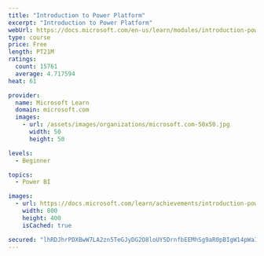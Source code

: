 ```yaml
---
title: "Introduction to Power Platform"
excerpt: "Introduction to Power Platform"
webUrl: https://docs.microsoft.com/en-us/learn/modules/introduction-power-platform/
type: course
price: Free
length: PT21M
ratings:
  count: 15761
  average: 4.717594
heat: 61

provider:
  name: Microsoft Learn
  domain: microsoft.com
  images:
    - url: /assets/images/organizations/microsoft.com-50x50.jpg
      width: 50
      height: 50

levels:
  - Beginner

topics:
  - Power BI

images:
  - url: https://docs.microsoft.com/learn/achievements/introduction-power-platform-social.png
    width: 800
    height: 400
    isCached: true

secured: "lhRDJhrPDXBwW7LA2zn5TeGJyDG2O8loUY5DrnfbEEMhSg9aR0pBIgW14pWaIPiutuxXuJpdNH6Gdmw8qb4WMdGgi28ZDmT0zHzTWrk+w4xeAP5uQv3LC3zQf7ogM8x5HoNvW4upE2r6ms/NbIQ80B4zWrt5hDZjVHgEA4FPl+gCnwUelmay7kYZOHesoyj9c5vSsegSEdns2IrfjY37WJstrRAmMhqqu0BbpPHXZSCgKDUbR/eBWjLnC7IpAAEPbgKVOMi8BcWsXjb0EJmkvnOegIisvyygBqcgXw8X5FLIgYpYjmMu6jLO6BY2aY3yBDf0nmm2YZVduwsMsV40SPsamzuEZCPM/R8ekLN2kgOpKwUP3ashlcZQ54xkUAPIVepdaJ9mtFcYPTvX11nebfiNvtzakz0mAsEvWSXqyFPPjfrKSYEZ15lmZPFqIO+J;tTrtMYtP4kl7XjslWjK+hQ=="
---
```


